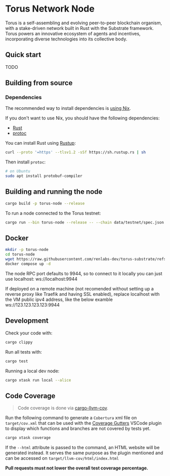# Torus Network Node

Torus is a self-assembling and evolving peer-to-peer blockchain organism, with a
stake-driven network built in Rust with the Substrate framework. Torus powers an
innovative ecosystem of agents and incentives, incorporating diverse
technologies into its collective body.

## Quick start

TODO

## Building from source

### Dependencies

The recommended way to install dependencies is [using Nix](docs/nix.md).

If you don't want to use Nix, you should have the following dependencies:

- [Rust](https://www.rust-lang.org/)
- [protoc](https://github.com/protocolbuffers/protobuf)

You can install Rust using [Rustup]:

```sh
curl --proto '=https' --tlsv1.2 -sSf https://sh.rustup.rs | sh
```

Then install `protoc`:

```sh
# on Ubuntu
sudo apt install protobuf-compiler
```

<!--
# on Arch
sudo pacman -S protobuf
# on macOS
brew install protobuf
-->

[Rustup]: https://rustup.rs/

## Building and running the node

```sh
cargo build -p torus-node --release
```

To run a node connected to the Torus testnet:

```sh
cargo run --bin torus-node --release -- --chain data/testnet/spec.json
```

## Docker

```sh
mkdir -p torus-node
cd torus-node
wget https://raw.githubusercontent.com/renlabs-dev/torus-substrate/refs/heads/main/docker-compose.yml -O docker-compose.yml
docker compose up -d
```

The node RPC port defaults to 9944, so to connect to it locally you can just use localhost:
ws://localhost:9944

If deployed on a remote machine (not recomended without setting up a reverse proxy like Traefik and having SSL enabled), replace localhost with the VM public ipv4 address, like the below examble
ws://123.123.123.123:9944

## Development

Check your code with:

```sh
cargo clippy
```

Run all tests with:

```sh
cargo test
```

Running a local dev node:

```sh
cargo xtask run local --alice
```

## Code Coverage

> Code coverage is done via [cargo-llvm-cov](https://github.com/taiki-e/cargo-llvm-cov).  

Run the following command to generate a `Cobertura` xml file on `target/cov.xml` that can be used with the [Coverage Gutters](https://marketplace.visualstudio.com/items?itemName=ryanluker.vscode-coverage-gutters) VSCode plugin to display which functions and branches are not covered by tests yet.
```bash
cargo xtask coverage
``` 
  
If the `--html` attribute is passed to the command, an HTML website will be generated instead. It serves the same purpose as the plugin mentioned and can be accessed on `target/llvm-cov/html/index.html`

**Pull requests must not lower the overall test coverage percentage.**